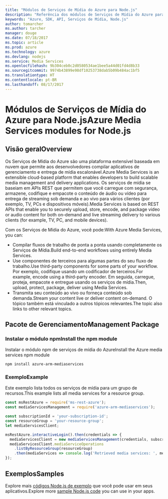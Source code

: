 ```yaml
---
title: "Módulos de Serviços de Mídia do Azure para Node.js"
description: "Referência dos módulos de Serviços de Mídia do Azure para Node.js"
keywords: "Azure, SDK, API, Serviços de Mídia, Node.js"
author: tomarcher
ms.author: tarcher
manager: douge
ms.date: 07/18/2017
ms.topic: article
ms.prod: azure
ms.technology: azure
ms.devlang: nodejs
ms.service: Media Services
ms.openlocfilehash: 9b304ceb0c2d0580534ae1bee5a44d01fd4d8b33
ms.sourcegitcommit: 9974b43899e98df10253738dab5b09b484ac1bf5
ms.translationtype: HT
ms.contentlocale: pt-BR
ms.lasthandoff: 08/17/2017
---
```

# <a name="azure-media-services-modules-for-nodejs"></a><span data-ttu-id="e1216-104">Módulos de Serviços de Mídia do Azure para Node.js</span><span class="sxs-lookup"><span data-stu-id="e1216-104">Azure Media Services modules for Node.js</span></span>

## <a name="overview"></a><span data-ttu-id="e1216-105">Visão geral</span><span class="sxs-lookup"><span data-stu-id="e1216-105">Overview</span></span>

<span data-ttu-id="e1216-106">Os Serviços de Mídia do Azure são uma plataforma extensível baseada em nuvem que permite aos desenvolvedores compilar aplicativos de gerenciamento e entrega de mídia escalonável.</span><span class="sxs-lookup"><span data-stu-id="e1216-106">Azure Media Services is an extensible cloud-based platform that enables developers to build scalable media management and delivery applications.</span></span> <span data-ttu-id="e1216-107">Os serviços de mídia se baseiam em APIs REST que permitem que você carregue com segurança, armazene, codifique e empacote o conteúdo de áudio ou vídeo para entrega de streaming sob demanda e ao vivo para vários clientes (por exemplo, TV, PCs e dispositivos móveis).</span><span class="sxs-lookup"><span data-stu-id="e1216-107">Media Services is based on REST APIs that enable you to securely upload, store, encode, and package video or audio content for both on-demand and live streaming delivery to various clients (for example, TV, PC, and mobile devices).</span></span>

<span data-ttu-id="e1216-108">Com os Serviços de Mídia do Azure, você pode:</span><span class="sxs-lookup"><span data-stu-id="e1216-108">With Azure Media Services, you can:</span></span>
- <span data-ttu-id="e1216-109">Compilar fluxos de trabalho de ponta a ponta usando completamente os Serviços de Mídia.</span><span class="sxs-lookup"><span data-stu-id="e1216-109">Build end-to-end workflows using entirely Media Services.</span></span> 
- <span data-ttu-id="e1216-110">Use componentes de terceiros para algumas partes do seu fluxo de trabalho.</span><span class="sxs-lookup"><span data-stu-id="e1216-110">Use third-party components for some parts of your workflow.</span></span> <span data-ttu-id="e1216-111">Por exemplo, codifique usando um codificador de terceiros.</span><span class="sxs-lookup"><span data-stu-id="e1216-111">For example, encode using a third-party encoder.</span></span> <span data-ttu-id="e1216-112">Em seguida, carregue, proteja, empacote e entregue usando os serviços de mídia.</span><span class="sxs-lookup"><span data-stu-id="e1216-112">Then, upload, protect, package, deliver using Media Services.</span></span>
- <span data-ttu-id="e1216-113">Transmita seu conteúdo ao vivo ou forneça conteúdo sob demanda.</span><span class="sxs-lookup"><span data-stu-id="e1216-113">Stream your content live or deliver content on-demand.</span></span> <span data-ttu-id="e1216-114">O tópico também está vinculado a outros tópicos relevantes.</span><span class="sxs-lookup"><span data-stu-id="e1216-114">The topic also links to other relevant topics.</span></span>

## <a name="management-package"></a><span data-ttu-id="e1216-115">Pacote de Gerenciamento</span><span class="sxs-lookup"><span data-stu-id="e1216-115">Management Package</span></span>

### <a name="install-the-npm-module"></a><span data-ttu-id="e1216-116">Instalar o módulo npm</span><span class="sxs-lookup"><span data-stu-id="e1216-116">Install the npm module</span></span>

<span data-ttu-id="e1216-117">Instalar o módulo npm de serviços de mídia do Azure</span><span class="sxs-lookup"><span data-stu-id="e1216-117">Install the Azure media services npm module</span></span>

```bash
npm install azure-arm-mediaservices
```

### <a name="example"></a><span data-ttu-id="e1216-118">Exemplo</span><span class="sxs-lookup"><span data-stu-id="e1216-118">Example</span></span>

<span data-ttu-id="e1216-119">Este exemplo lista todos os serviços de mídia para um grupo de recursos.</span><span class="sxs-lookup"><span data-stu-id="e1216-119">This example lists all media services for a resource group.</span></span>

```javascript
const msRestAzure = require('ms-rest-azure');
const mediaServicesManagement = require('azure-arm-mediaservices');

const subscriptionId = 'your-subscription-id';
const resourceGroup = 'your-resource-group';
let mediaServicesClient;

msRestAzure.interactiveLogin().then(credentials => {
  mediaServicesClient = new mediaServicesManagement(credentials, subscriptionId);
  mediaServicesClient.mediaServiceOperations
    .listByResourceGroup(resourceGroup)
    .then(mediaServices => console.log('Retrieved media services: ', mediaServices));
});
```

## <a name="samples"></a><span data-ttu-id="e1216-120">Exemplos</span><span class="sxs-lookup"><span data-stu-id="e1216-120">Samples</span></span>

<span data-ttu-id="e1216-121">Explore mais [códigos Node.js de exemplo](https://azure.microsoft.com/resources/samples/?platform=nodejs) que você pode usar em seus aplicativos.</span><span class="sxs-lookup"><span data-stu-id="e1216-121">Explore more [sample Node.js code](https://azure.microsoft.com/resources/samples/?platform=nodejs) you can use in your apps.</span></span>

